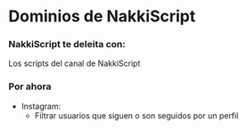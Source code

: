 # Dominios de NakkiScript 

### NakkiScript te deleita con:
Los scripts del canal de NakkiScript


### Por ahora

- Instagram:
  - Filtrar usuarios que siguen o son seguidos por un perfil
